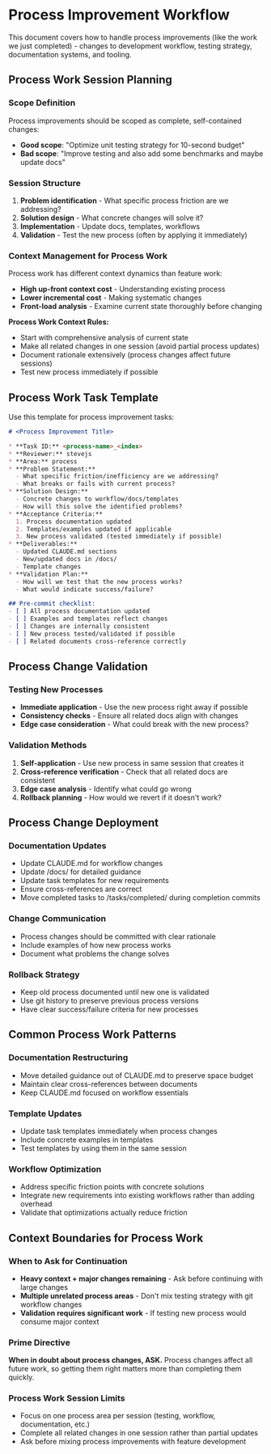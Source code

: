 # Process Improvement Workflow

This document covers how to handle process improvements (like the work we just completed) - changes to development workflow, testing strategy, documentation systems, and tooling.

## Process Work Session Planning

### Scope Definition
Process improvements should be scoped as complete, self-contained changes:
- **Good scope**: "Optimize unit testing strategy for 10-second budget"
- **Bad scope**: "Improve testing and also add some benchmarks and maybe update docs"

### Session Structure
1. **Problem identification** - What specific process friction are we addressing?
2. **Solution design** - What concrete changes will solve it?
3. **Implementation** - Update docs, templates, workflows
4. **Validation** - Test the new process (often by applying it immediately)

### Context Management for Process Work
Process work has different context dynamics than feature work:
- **High up-front context cost** - Understanding existing process
- **Lower incremental cost** - Making systematic changes
- **Front-load analysis** - Examine current state thoroughly before changing

**Process Work Context Rules:**
- Start with comprehensive analysis of current state
- Make all related changes in one session (avoid partial process updates)
- Document rationale extensively (process changes affect future sessions)
- Test new process immediately if possible

## Process Work Task Template

Use this template for process improvement tasks:

```markdown
# <Process Improvement Title>

* **Task ID:** <process-name>_<index>
* **Reviewer:** stevejs  
* **Area:** process
* **Problem Statement:**
  - What specific friction/inefficiency are we addressing?
  - What breaks or fails with current process?
* **Solution Design:**
  - Concrete changes to workflow/docs/templates
  - How will this solve the identified problems?
* **Acceptance Criteria:**
  1. Process documentation updated
  2. Templates/examples updated if applicable
  3. New process validated (tested immediately if possible)
* **Deliverables:**
  - Updated CLAUDE.md sections
  - New/updated docs in /docs/
  - Template changes
* **Validation Plan:**
  - How will we test that the new process works?
  - What would indicate success/failure?

## Pre-commit checklist:
- [ ] All process documentation updated
- [ ] Examples and templates reflect changes  
- [ ] Changes are internally consistent
- [ ] New process tested/validated if possible
- [ ] Related documents cross-reference correctly
```

## Process Change Validation

### Testing New Processes
- **Immediate application** - Use the new process right away if possible
- **Consistency checks** - Ensure all related docs align with changes
- **Edge case consideration** - What could break with the new process?

### Validation Methods
1. **Self-application** - Use new process in same session that creates it
2. **Cross-reference verification** - Check that all related docs are consistent
3. **Edge case analysis** - Identify what could go wrong
4. **Rollback planning** - How would we revert if it doesn't work?

## Process Change Deployment

### Documentation Updates
- Update CLAUDE.md for workflow changes
- Update /docs/ for detailed guidance  
- Update task templates for new requirements
- Ensure cross-references are correct
- Move completed tasks to /tasks/completed/ during completion commits

### Change Communication
- Process changes should be committed with clear rationale
- Include examples of how new process works
- Document what problems the change solves

### Rollback Strategy
- Keep old process documented until new one is validated
- Use git history to preserve previous process versions
- Have clear success/failure criteria for new processes

## Common Process Work Patterns

### Documentation Restructuring
- Move detailed guidance out of CLAUDE.md to preserve space budget
- Maintain clear cross-references between documents
- Keep CLAUDE.md focused on workflow essentials

### Template Updates  
- Update task templates immediately when process changes
- Include concrete examples in templates
- Test templates by using them in the same session

### Workflow Optimization
- Address specific friction points with concrete solutions
- Integrate new requirements into existing workflows rather than adding overhead
- Validate that optimizations actually reduce friction

## Context Boundaries for Process Work

### When to Ask for Continuation
- **Heavy context + major changes remaining** - Ask before continuing with large changes
- **Multiple unrelated process areas** - Don't mix testing strategy with git workflow changes
- **Validation requires significant work** - If testing new process would consume major context

### Prime Directive
**When in doubt about process changes, ASK.** Process changes affect all future work, so getting them right matters more than completing them quickly.

### Process Work Session Limits
- Focus on one process area per session (testing, workflow, documentation, etc.)
- Complete all related changes in one session rather than partial updates
- Ask before mixing process improvements with feature development